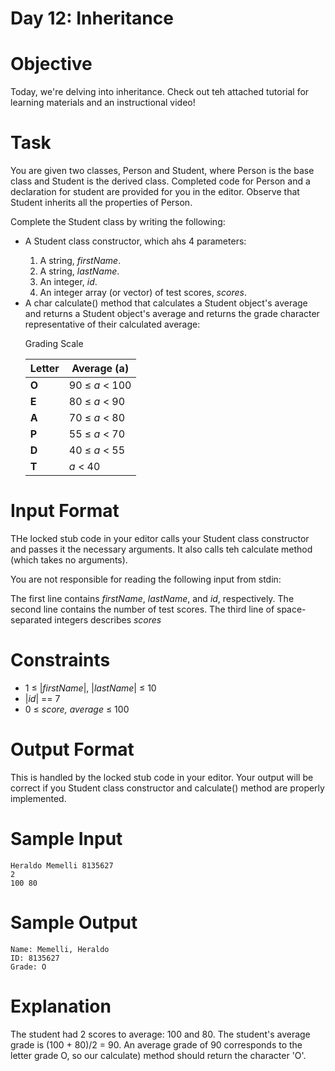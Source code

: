 # Day 12: Inheritance

# Objective
<p>
Today, we're delving into inheritance. Check out teh attached tutorial for learning materials and an instructional video!
</p>

# Task
<p>
You are given two classes, Person and Student, where Person is the base class and Student is the derived class. Completed code for Person and a declaration for student are provided for you in the editor. Observe that Student inherits all the properties of Person.
</p>
<p>
Complete the Student class by writing the following:
</p>
<ul>
<li>A Student class constructor, which ahs 4 parameters:</li>
<ol>
<li>A string, <i>firstName</i>.</li>
<li>A string, <i>lastName</i>.</li>
<li>An integer, <i>id</i>.</li>
<li>An integer array (or vector) of test scores, <i>scores</i>.</li>
</ol>
<li>A char calculate() method that calculates a Student object's average and returns a Student object's average and returns the grade character representative of their calculated average:</li>
<p></p>

   Grading Scale

| Letter | Average (a)    |
| ------ | -------------- |
| **O**  | 90 ≤ *a* < 100 |
| **E**  | 80 ≤ *a* < 90  |
| **A**  | 70 ≤ *a* < 80  |
| **P**  | 55 ≤ *a* < 70  |
| **D**  | 40 ≤ *a* < 55  |
| **T**  | *a* < 40       |

</ul>

# Input Format
<p>
THe locked stub code in your editor calls your Student class constructor and passes it the necessary arguments. It also calls teh calculate method (which takes no arguments).
</p>
<p>
You are not responsible for reading the following input from stdin:
</p>
<p>
The first line contains <i>firstName</i>, <i> lastName</i>, and <i>id</i>, respectively. The second line contains the number of test scores. The third line of space-separated integers describes <i>scores</i>
</p>

# Constraints
<ul>
<li>1 ≤ |<i>firstName</i>|, |<i>lastName</i>| ≤ 10</li>
<li>|<i>id</i>| == 7</li>
<li>0 ≤ <i>score, average</i> ≤ 100</li>
</ul>

# Output Format
<p>
This is handled by the locked stub code in your editor. Your output will be correct if you Student class constructor and calculate() method are properly implemented.
</p>

# Sample Input

~~~~
Heraldo Memelli 8135627
2
100 80
~~~~

# Sample Output

~~~~
Name: Memelli, Heraldo
ID: 8135627
Grade: O
~~~~

# Explanation
<p>
The student had 2 scores to average: 100 and 80. The student's average grade is (100 + 80)/2 = 90. An average grade of 90 corresponds to the letter grade O, so our calculate) method should return the character 'O'.
</p>

